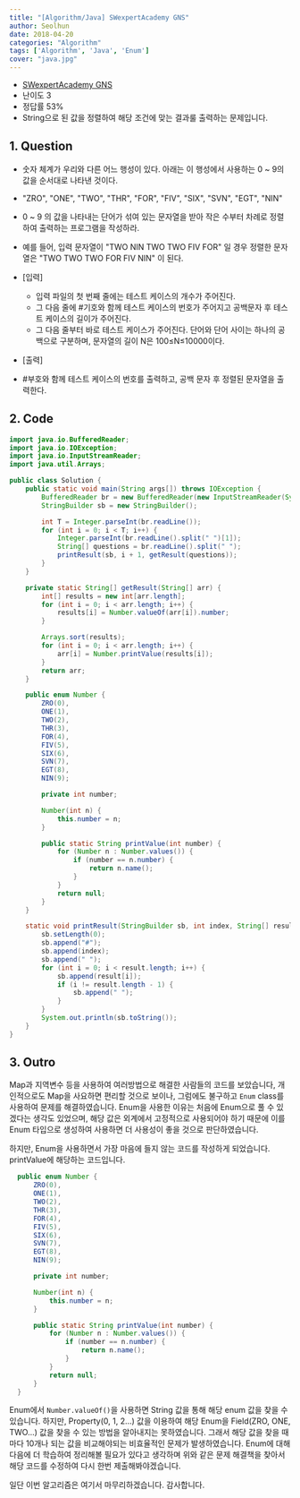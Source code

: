 ```yaml
---
title: "[Algorithm/Java] SWexpertAcademy GNS"
author: Seolhun
date: 2018-04-20
categories: "Algorithm"
tags: ['Algorithm', 'Java', 'Enum']
cover: "java.jpg"
---
```

- [SWexpertAcademy GNS](https://www.swexpertacademy.com/main/code/problem/problemDetail.do?contestProbId=AV14jJh6ACYCFAYD)
- 난이도 3
- 정답률 53%
- String으로 된 값을 정렬하여 해당 조건에 맞는 결과룰 출력하는 문제입니다.


## 1. Question
- 숫자 체계가 우리와 다른 어느 행성이 있다. 아래는 이 행성에서 사용하는 0 ~ 9의 값을 순서대로 나타낸 것이다.
- "ZRO", "ONE", "TWO", "THR", "FOR", "FIV", "SIX", "SVN", "EGT", "NIN"
- 0 ~ 9 의 값을 나타내는 단어가 섞여 있는 문자열을 받아 작은 수부터 차례로 정렬하여 출력하는 프로그램을 작성하라.
- 예를 들어, 입력 문자열이 "TWO NIN TWO TWO FIV FOR" 일 경우 정렬한 문자열은 "TWO TWO TWO FOR FIV NIN" 이 된다.

- [입력]
  - 입력 파일의 첫 번째 줄에는 테스트 케이스의 개수가 주어진다.
  - 그 다음 줄에 #기호와 함께 테스트 케이스의 번호가 주어지고 공백문자 후 테스트 케이스의 길이가 주어진다.
  - 그 다음 줄부터 바로 테스트 케이스가 주어진다. 단어와 단어 사이는 하나의 공백으로 구분하며, 문자열의 길이 N은 100≤N≤10000이다.

- [출력]
- \#부호와 함께 테스트 케이스의 번호를 출력하고, 공백 문자 후 정렬된 문자열을 출력한다.

## 2. Code
```java
import java.io.BufferedReader;
import java.io.IOException;
import java.io.InputStreamReader;
import java.util.Arrays;

public class Solution {
    public static void main(String args[]) throws IOException {
        BufferedReader br = new BufferedReader(new InputStreamReader(System.in));
        StringBuilder sb = new StringBuilder();

        int T = Integer.parseInt(br.readLine());
        for (int i = 0; i < T; i++) {
            Integer.parseInt(br.readLine().split(" ")[1]);
            String[] questions = br.readLine().split(" ");
            printResult(sb, i + 1, getResult(questions));
        }
    }

    private static String[] getResult(String[] arr) {
        int[] results = new int[arr.length];
        for (int i = 0; i < arr.length; i++) {
            results[i] = Number.valueOf(arr[i]).number;
        }

        Arrays.sort(results);
        for (int i = 0; i < arr.length; i++) {
            arr[i] = Number.printValue(results[i]);
        }
        return arr;
    }

    public enum Number {
        ZRO(0),
        ONE(1),
        TWO(2),
        THR(3),
        FOR(4),
        FIV(5),
        SIX(6),
        SVN(7),
        EGT(8),
        NIN(9);

        private int number;

        Number(int n) {
            this.number = n;
        }

        public static String printValue(int number) {
            for (Number n : Number.values()) {
                if (number == n.number) {
                    return n.name();
                }
            }
            return null;
        }
    }

    static void printResult(StringBuilder sb, int index, String[] result) {
        sb.setLength(0);
        sb.append("#");
        sb.append(index);
        sb.append(" ");
        for (int i = 0; i < result.length; i++) {
            sb.append(result[i]);
            if (i != result.length - 1) {
                sb.append(" ");
            }
        }
        System.out.println(sb.toString());
    }
}

```

## 3. Outro
Map과 지역변수 등을 사용하여 여러방법으로 해결한 사람들의 코드를 보았습니다, 개인적으로도 Map을 사요하면 편리할 것으로 보이나, 그럼에도 불구하고 `Enum` class를 사용하여 문제를 해결하였습니다. Enum을 사용한 이유는 처음에 Enum으로 풀 수 있겠다는 생각도 있었으며, 해당 값은 외계에서 고정적으로 사용되어야 하기 때문에 이를 Enum 타입으로 생성하여 사용하면 더 사용성이 좋을 것으로 판단하였습니다.

하지만, Enum을 사용하면서 가장 마음에 들지 않는 코드를 작성하게 되었습니다. printValue에 해당하는 코드입니다.

```java
  public enum Number {
      ZRO(0),
      ONE(1),
      TWO(2),
      THR(3),
      FOR(4),
      FIV(5),
      SIX(6),
      SVN(7),
      EGT(8),
      NIN(9);

      private int number;

      Number(int n) {
          this.number = n;
      }

      public static String printValue(int number) {
          for (Number n : Number.values()) {
              if (number == n.number) {
                  return n.name();
              }
          }
          return null;
      }
  }
```

Enum에서 `Number.valueOf()`을 사용하면 String 값을 통해 해당 enum 값을 찾을 수 있습니다. 하지만, Property(0, 1, 2...) 값을 이용하여 해당 Enum을 Field(ZRO, ONE, TWO...) 값을 찾을 수 있는 방법을 알아내지는 못하였습니다. 그래서 해당 값을 찾을 때마다 10개나 되는 값을 비교해야되는 비효율적인 문제가 발생하였습니다. Enum에 대해 다음에 더 학습하여 정리해볼 필요가 있다고 생각하며 위와 같은 문제 해결책을 찾아서 해당 코드를 수정하여 다시 한번 제출해봐야겠습니다.

일단 이번 알고리즘은 여기서 마무리하겠습니다. 감사합니다.
